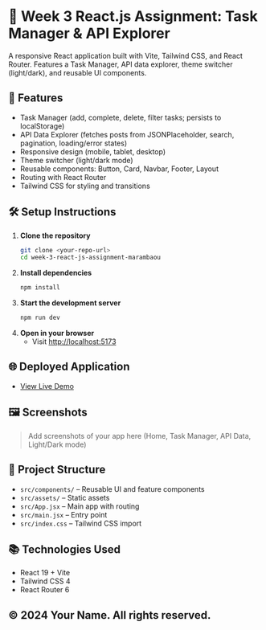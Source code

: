 # 🎨 Week 3 React.js Assignment: Task Manager & API Explorer

A responsive React application built with Vite, Tailwind CSS, and React Router. Features a Task Manager, API data explorer, theme switcher (light/dark), and reusable UI components.

## 🚀 Features
- Task Manager (add, complete, delete, filter tasks; persists to localStorage)
- API Data Explorer (fetches posts from JSONPlaceholder, search, pagination, loading/error states)
- Responsive design (mobile, tablet, desktop)
- Theme switcher (light/dark mode)
- Reusable components: Button, Card, Navbar, Footer, Layout
- Routing with React Router
- Tailwind CSS for styling and transitions

## 🛠️ Setup Instructions
1. **Clone the repository**
   ```sh
   git clone <your-repo-url>
   cd week-3-react-js-assignment-marambaou
   ```
2. **Install dependencies**
   ```sh
   npm install
   ```
3. **Start the development server**
   ```sh
   npm run dev
   ```
4. **Open in your browser**
   - Visit [http://localhost:5173](http://localhost:5173)

## 🌐 Deployed Application
- [View Live Demo](<your-deployment-url>)

## 🖼️ Screenshots
> Add screenshots of your app here (Home, Task Manager, API Data, Light/Dark mode)

## 📁 Project Structure
- `src/components/` – Reusable UI and feature components
- `src/assets/` – Static assets
- `src/App.jsx` – Main app with routing
- `src/main.jsx` – Entry point
- `src/index.css` – Tailwind CSS import

## 📚 Technologies Used
- React 19 + Vite
- Tailwind CSS 4
- React Router 6

## © 2024 Your Name. All rights reserved.
